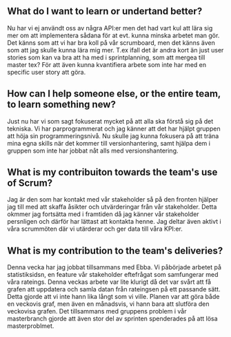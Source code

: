 ## What do I want to learn or undertand better?
Nu har vi ej användt oss av några API:er men det had vart kul att lära sig mer om att implementera sådana för at evt. kunna minska arbetet man gör. Det känns som att vi har bra koll på vår scrumboard, men det känns även som att jag skulle kunna lära mig mer. T.ex ifall det är andra kort än just user stories som kan va bra att ha med i sprintplanning, som att mergea till master tex? För att även kunna kvantifiera arbete som inte har med en specific user story att göra. 

## How can I help someone else, or the entire team, to learn something new?
Just nu har vi som sagt fokuserat mycket på att alla ska förstå sig på det tekniska. Vi har parprogrammerat och jag känner att det har hjälpt gruppen att höja sin programmeringsnivå. Nu skulle jag kunna fokusera på att träna mina egna skills när det kommer till versionhantering, samt hjälpa dem i gruppen som inte har jobbat nåt alls med versionshantering.

## What is my contribuiton towards the team's use of Scrum?
Jag är den som har kontakt med vår stakeholder så på den fronten hjälper jag till med att skaffa åsikter och utvärderingar från vår stakeholder. Detta okmmer jag fortsätta med i framtiden då jag känner vår stakeholder persnligen och därför har lättast att kontakta henne. Jag deltar även aktivt i våra scrummöten där vi utärderar och ger data till våra KPI:er.

## What is my contribution to the team's deliveries?
Denna vecka har jag jobbat tillsammans med Ebba. Vi påbörjade arbetet på statistiksidsn, en feature vår stakeholder eftefrågat som samfungerar med våra rateings. Denna veckas arbete var lite klurigt då det var svårt att få grafen att uppdatera och samla datan från rateingsen på ett passande sätt. Detta gjorde att vi inte hann lika långt som vi ville. Planen var att göra både en veckovis graf, men även en månadsvis, vi hann bara att slutföra den veckovisa grafen. Det tillsammans med gruppens problem i vår masterbranch gjorde att även stor del av sprinten spenderades på att lösa masterproblmet.
